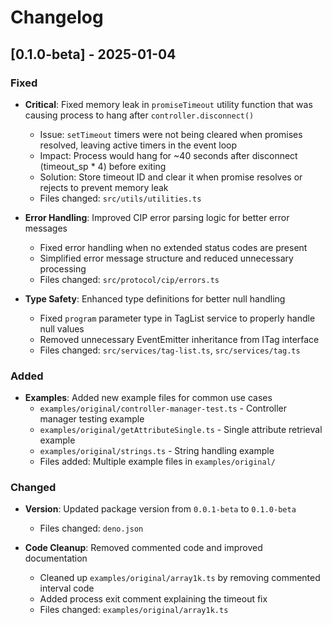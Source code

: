 # Changelog

## [0.1.0-beta] - 2025-01-04

### Fixed

- **Critical**: Fixed memory leak in `promiseTimeout` utility function that was
  causing process to hang after `controller.disconnect()`
  - Issue: `setTimeout` timers were not being cleared when promises resolved,
    leaving active timers in the event loop
  - Impact: Process would hang for ~40 seconds after disconnect (timeout_sp * 4)
    before exiting
  - Solution: Store timeout ID and clear it when promise resolves or rejects to
    prevent memory leak
  - Files changed: `src/utils/utilities.ts`

- **Error Handling**: Improved CIP error parsing logic for better error messages
  - Fixed error handling when no extended status codes are present
  - Simplified error message structure and reduced unnecessary processing
  - Files changed: `src/protocol/cip/errors.ts`

- **Type Safety**: Enhanced type definitions for better null handling
  - Fixed `program` parameter type in TagList service to properly handle null
    values
  - Removed unnecessary EventEmitter inheritance from ITag interface
  - Files changed: `src/services/tag-list.ts`, `src/services/tag.ts`

### Added

- **Examples**: Added new example files for common use cases
  - `examples/original/controller-manager-test.ts` - Controller manager testing
    example
  - `examples/original/getAttributeSingle.ts` - Single attribute retrieval
    example
  - `examples/original/strings.ts` - String handling example
  - Files added: Multiple example files in `examples/original/`

### Changed

- **Version**: Updated package version from `0.0.1-beta` to `0.1.0-beta`
  - Files changed: `deno.json`

- **Code Cleanup**: Removed commented code and improved documentation
  - Cleaned up `examples/original/array1k.ts` by removing commented interval
    code
  - Added process exit comment explaining the timeout fix
  - Files changed: `examples/original/array1k.ts`
